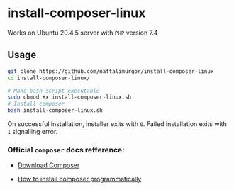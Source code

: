 # install-composer-linux
Works on Ubuntu 20.4.5 server with `PHP` version 7.4

## Usage

```sh
git clone https://github.com/naftalimurgor/install-composer-linux
cd install-composer-linux/

# Make bash script executable
sudo chmod +x install-composer-linux.sh
# Install composer
bash install-composer-linux.sh
```

On successful installation, installer exits with `0`. Failed installation exits with `1` signalling error.

### Official `composer` docs refference:

- [Download Composer](https://getcomposer.org/download/)

- [How to install composer programmatically](https://getcomposer.org/doc/faqs/how-to-install-composer-programmatically.md)
